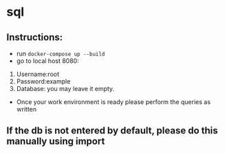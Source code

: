 # sql

## Instructions:

- run `docker-compose up --build`
- go to local host 8080:

1. Username:root
2. Password:example
3. Database: you may leave it empty.

- Once your work environment is ready please perform the queries as written

## If the db is not entered by default, please do this manually using import
